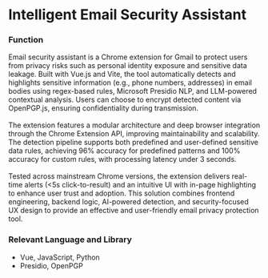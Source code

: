 # Intelligent Email Security Assistant

### Function
Email security assistant is a Chrome extension for Gmail to protect users from privacy risks such as personal identity exposure and sensitive data leakage. Built with Vue.js and Vite, the tool automatically detects and highlights sensitive information (e.g., phone numbers, addresses) in email bodies using regex-based rules, Microsoft Presidio NLP, and LLM-powered contextual analysis. Users can choose to encrypt detected content via OpenPGP.js, ensuring confidentiality during transmission.<br />
<br />
The extension features a modular architecture and deep browser integration through the Chrome Extension API, improving maintainability and scalability. The detection pipeline supports both predefined and user-defined sensitive data rules, achieving 96% accuracy for predefined patterns and 100% accuracy for custom rules, with processing latency under 3 seconds.<br />
<br />
Tested across mainstream Chrome versions, the extension delivers real-time alerts (<5s click-to-result) and an intuitive UI with in-page highlighting to enhance user trust and adoption. This solution combines frontend engineering, backend logic, AI-powered detection, and security-focused UX design to provide an effective and user-friendly email privacy protection tool.


### Relevant Language and Library
- Vue, JavaScript, Python
- Presidio, OpenPGP
